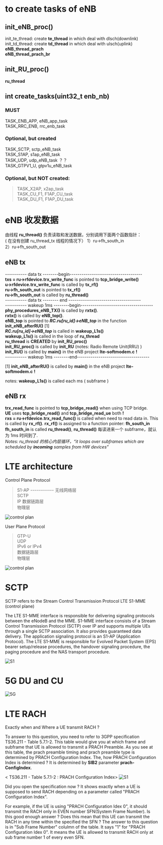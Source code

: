 # to create tasks of eNB
## init_eNB_proc()  
   init_te_thread: create **te_thread** in which deal with dlsch(downlink)    
   init_td_thread: create **td_thread** in which deal with ulsch(uplink)  
   **eNB_thread_prach**  
   **eNB_thread_prach_br**  
## init_RU_proc()
**ru_thread**  

## int create_tasks(uint32_t enb_nb)
### MUST
TASK_ENB_APP, eNB_app_task  
TASK_RRC_ENB, rrc_enb_task  
### Optional, but created
TASK_SCTP, sctp_eNB_task  
TASK_S1AP, s1ap_eNB_task  
TASK_UDP, udp_eNB_task ？？  
TASK_GTPV1_U, gtpv1u_eNB_task

### Optional, but **NOT** created:  
> TASK_X2AP, x2ap_task  
> TASK_CU_F1, F1AP_CU_task  
> TASK_DU_F1, F1AP_DU_task

# eNB 收发数据

由线程 **ru_thread()** 负责读取和发送数据，分别调用下面两个函数指针：  
( 在没有创建 ru_thread_tx 线程的情况下）
1）ru->fh_south_in  
2）ru->fh_south_out  

## eNB tx

----------- data tx --------begin-------------------------------------  
**txs = ru->rfdevice.trx_write_func** is pointed to **tcp_bridge_write()**  
**u->rfdevice.trx_write_func** is called by **tx_rf()**  
**ru->fh_south_out** is pointed to **tx_rf()**  
**ru->fh_south_out** is called by **ru_thread()**  
----------- data tx -------- end -------------------------------------  
----------- wakeup 1ms --------begin-------------------------------------  
**phy_procedures_eNB_TX()** is called by **rxtx()**.  
**rxtx()** is called by **eNB_top()**.  
**eNB_top** is pointed to ***RC.ru[ru_id]->eNB_top*** in the function **init_eNB_afterRU()**  [1]  
***RC.ru[ru_id]->eNB_top*** is called in **wakeup_L1s()**  
**wakeup_L1s()** is called in the loop of **ru_thread**  
**ru_thread** is **CREATED** by **init_RU_proc()**  
**init_RU_proc()** is called by **init_RU**      (notes: Radio Remote Unit(RRU) )  
**init_RU()** is called by **main()** in the eNB project **lte-softmodem.c** **!**  
 ----------- wakeup 1ms --------end-------------------------------------  
 
 [1] **init_eNB_afterRU()**  is called by **main()** in the eNB project **lte-softmodem.c** **!** 

  notes: **wakeup_L1s()** is called each ms ( subframe )  

## eNB rx
**trx_read_func** is pointed to **tcp_bridge_read()** when using TCP bridge.  
**UE** uses **tcp_bridge_read()** and **tcp_bridge_read_ue** both **!**  
**rxs = ru->rfdevice.trx_read_func()** is called when need to read data in. This is called by **rx_rf()**.
**rx_rf()** is assigned to a function pointer: **fh_south_in**
**fh_south_in** is called **ru_thread()**, **ru_thread()** 每读进来一个 subframe，就认为 1ms 时间到了.  
*Notes: ru_thread 的核心内层循环，“it loops over subframes which are scheduled by **incoming** samples from HW devices”*  
    

# LTE architecture

Control Plane Protocol
> S1-AP  ------------ 无线网络层  
> SCTP  
> IP
> 数据链路层  
> 物理层

![control plan](http://taichiorange.github.io/images/lte_arch/control_plan.png)

User Plane Protocol
> GTP-U  
> UDP  
> IPv6 or IPv4  
> 数据链路层  
> 物理层

![control plan](http://taichiorange.github.io/images/lte_arch/user_plan.png)

# SCTP

SCTP refers to the Stream Control Transmission Protocol
LTE S1-MME (control plane)

The LTE S1-MME interface is responsible for delivering signaling protocols between the eNodeB and the MME. S1-MME interface consists of a Stream Control Transmission Protocol (SCTP) over IP and supports multiple UEs through a single SCTP association. It also provides guaranteed data delivery. The application signaling protocol is an S1-AP (Application Protocol). The LTE S1-MME is responsible for Evolved Packet System (EPS) bearer setup/release procedures, the handover signaling procedure, the paging procedure and the NAS transport procedure.

![S1](http://taichiorange.github.io/images/lte_arch/CableFree-S1-lte-interface.gif)

# 5G DU and CU
![5G](http://taichiorange.github.io/images/5G/5G_arch_E1F1-1.png)

# LTE RACH
Exactly when and Where a UE transmit RACH ?

 

To answer to this question, you need to refer to 3GPP specification TS36.211 - Table 5.7.1-2. This table would give you at which frame and subframe that UE is allowed to transmit a PRACH Preamble. As you see at this table, the prach preamble timing and prach preamble type is determined by PRACH Configuration Index. The, how PRACH Configuration Index is determined ? It is determined by **SIB2** parameter **prach-ConfigIndex**.

 

< TS36.211 - Table 5.7.1-2 : PRACH Configuration Index>
![S1](http://taichiorange.github.io/images/lte_arch/rach_when_where_36_211_Table_5_7_1_2_PRACH.png)


 

Did you open the specification now ? It shows exactly when a UE is supposed to send RACH depending on a parameter called "PRACH Configuration Index".

 

For example, if the UE is using "PRACH Configuration Idex 0", it should transmit the RACH only in EVEN number SFN(System Frame Number). Is this good enough answer ? Does this mean that this UE can transmit the RACH in any time within the specified the SFN ? The answer to this question is in "Sub Frame Number" colulmn of the table. It says "1" for "PRACH Configuration Idex 0". It means the UE is allowed to transmit RACH only at sub frame number 1 of every even SFN.
